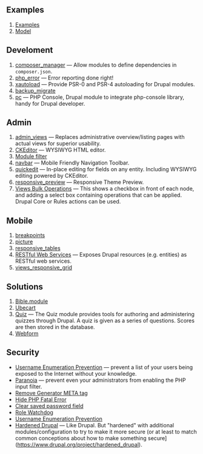 ## Examples

1. [Examples](https://github.com/drupalprojects/examples)
2. [Model](https://github.com/drupalprojects/model)

## Develoment

1. [composer_manager](https://www.drupal.org/project/composer_manager) — Allow modules to define dependencies in `composer.json`.
1. [php_error](https://www.drupal.org/project/php_error) — Error reporting done right!
1. [xautoload](https://www.drupal.org/project/xautoload) — Provide PSR-0 and PSR-4 autoloading for Drupal modules.
2. [backup_migrate](http://drupal.org/project/backup_migrate)
1. [pc](https://www.drupal.org/project/pc) — PHP Console, Drupal module to integrate php-console library, handy for Drupal developer.

## Admin

1. [admin_views](https://www.drupal.org/project/admin_views) — Replaces administrative overview/listing pages with actual views for superior usability.
1. [CKEditor](https://www.drupal.org/project/ckeditor) — WYSIWYG HTML editor.
1. [Module filter](https://www.drupal.org/project/module_filter)
1. [navbar](https://www.drupal.org/project/navbar) — Mobile Friendly Navigation Toolbar.
1. [quickedit](https://www.drupal.org/project/quickedit) — In-place editing for fields on any entity. Including WYSIWYG editing powered by CKEditor.
1. [responsive_preview](https://www.drupal.org/project/responsive_preview) — Responsive Theme Preview.
1. [Views Bulk Operations](https://www.drupal.org/project/views_bulk_operations) — This shows a checkbox in front of each node, and adding a select box containing operations that can be applied. Drupal Core or Rules actions can be used.

## Mobile

1. [breakpoints](https://www.drupal.org/project/breakpoints)
1. [picture](https://www.drupal.org/project/picture)
1. [responsive_tables](https://www.drupal.org/project/responsive_tables)
1. [RESTful Web Services](https://www.drupal.org/project/restws) — Exposes Drupal resources (e.g. entities) as RESTful web services.
1. [views_responsive_grid](https://www.drupal.org/project/views_responsive_grid)

## Solutions

1. [Bible.module](http://drupalbible.org/)
2. [Ubecart](http://drupal.org/project/ubercart)
2. [Quiz](https://www.drupal.org/project/quiz) — The Quiz module provides tools for authoring and administering quizzes through Drupal. A quiz is given as a series of questions. Scores are then stored in the database.
3. [Webform](https://www.drupal.org/project/webform)

## Security

- [Username Enumeration Prevention](https://www.drupal.org/project/username_enumeration_prevention) — prevent a list of your users being exposed to the Internet without your knowledge.
- [Paranoia](https://www.drupal.org/project/paranoia) — prevent even your administrators from enabling the PHP input filter.
- [Remove Generator META tag](https://www.drupal.org/project/remove_generator)
- [Hide PHP Fatal Error](https://www.drupal.org/project/hide_php_fatal_error)
- [Clear saved password field](https://www.drupal.org/project/clear_password_field)
- [Role Watchdog](https://www.drupal.org/project/role_watchdog)
- [Username Enumeration Prevention](https://www.drupal.org/project/username_enumeration_prevention)
- [Hardened Drupal](https://www.drupal.org/project/hardened_drupal) — Like Drupal. But "hardened" with additional modules/configuration to try to make it more secure (or at least to match common conceptions about how to make something secure](https://www.drupal.org/project/hardened_drupal).
